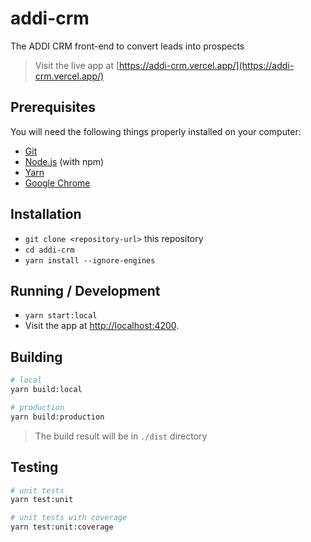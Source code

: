 # addi-crm

The ADDI CRM front-end to convert leads into prospects

> Visit the live app at [https://addi-crm.vercel.app/](https://addi-crm.vercel.app/)

## Prerequisites

You will need the following things properly installed on your computer:

- [Git](https://git-scm.com/)
- [Node.js](https://nodejs.org/) (with npm)
- [Yarn](https://yarnpkg.com/)
- [Google Chrome](https://google.com/chrome/)

## Installation

- `git clone <repository-url>` this repository
- `cd addi-crm`
- `yarn install --ignore-engines`

## Running / Development

- `yarn start:local`
- Visit the app at [http://localhost:4200](http://localhost:4200).

## Building

```bash
# local
yarn build:local

# production
yarn build:production
```

> The build result will be in `./dist` directory

## Testing

```bash
# unit tests
yarn test:unit

# unit tests with coverage
yarn test:unit:coverage
```
